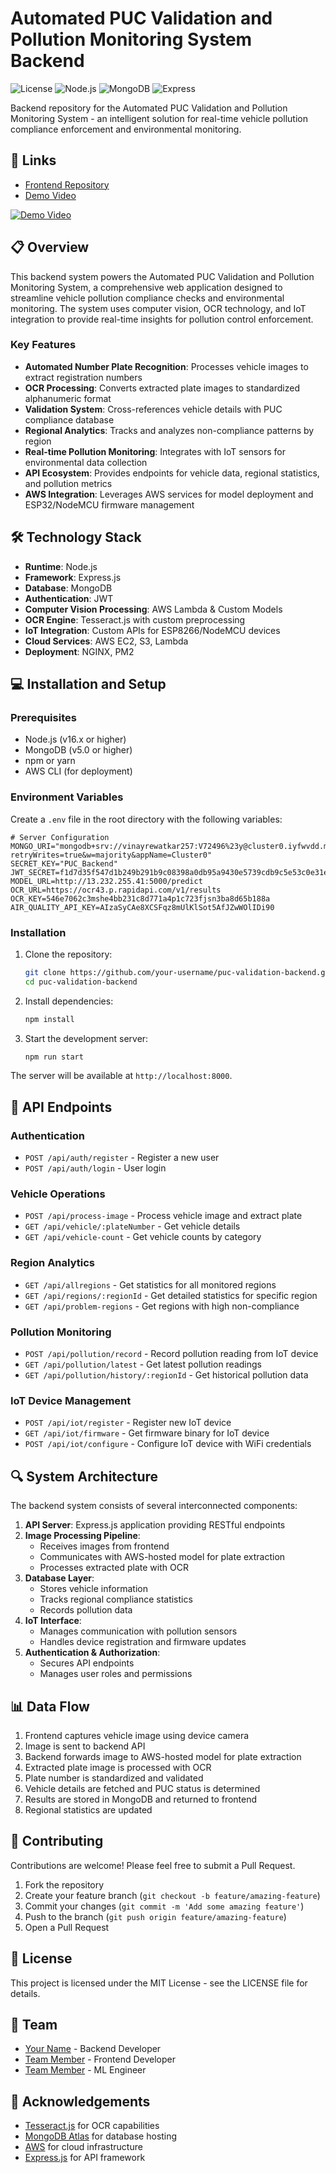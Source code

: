 # Automated PUC Validation and Pollution Monitoring System Backend

![License](https://img.shields.io/badge/license-MIT-blue.svg)
![Node.js](https://img.shields.io/badge/Node.js-v18.x-green.svg)
![MongoDB](https://img.shields.io/badge/MongoDB-v6.0-green.svg)
![Express](https://img.shields.io/badge/Express-v4.x-lightgrey.svg)

Backend repository for the Automated PUC Validation and Pollution Monitoring System - an intelligent solution for real-time vehicle pollution compliance enforcement and environmental monitoring.

## 🔗 Links

- [Frontend Repository](https://github.com/Vedarth1/ECOWATCH)
- [Demo Video](https://www.youtube.com/watch?v=LqPl6y-Ln9U)

[![Demo Video](https://img.youtube.com/vi/LqPl6y-Ln9U/0.jpg)](https://www.youtube.com/watch?v=LqPl6y-Ln9U)

## 📋 Overview

This backend system powers the Automated PUC Validation and Pollution Monitoring System, a comprehensive web application designed to streamline vehicle pollution compliance checks and environmental monitoring. The system uses computer vision, OCR technology, and IoT integration to provide real-time insights for pollution control enforcement.

### Key Features

- **Automated Number Plate Recognition**: Processes vehicle images to extract registration numbers
- **OCR Processing**: Converts extracted plate images to standardized alphanumeric format
- **Validation System**: Cross-references vehicle details with PUC compliance database
- **Regional Analytics**: Tracks and analyzes non-compliance patterns by region
- **Real-time Pollution Monitoring**: Integrates with IoT sensors for environmental data collection
- **API Ecosystem**: Provides endpoints for vehicle data, regional statistics, and pollution metrics
- **AWS Integration**: Leverages AWS services for model deployment and ESP32/NodeMCU firmware management

## 🛠️ Technology Stack

- **Runtime**: Node.js
- **Framework**: Express.js
- **Database**: MongoDB
- **Authentication**: JWT
- **Computer Vision Processing**: AWS Lambda & Custom Models
- **OCR Engine**: Tesseract.js with custom preprocessing
- **IoT Integration**: Custom APIs for ESP8266/NodeMCU devices
- **Cloud Services**: AWS EC2, S3, Lambda
- **Deployment**: NGINX, PM2

## 💻 Installation and Setup

### Prerequisites

- Node.js (v16.x or higher)
- MongoDB (v5.0 or higher)
- npm or yarn
- AWS CLI (for deployment)

### Environment Variables

Create a `.env` file in the root directory with the following variables:

```
# Server Configuration
MONGO_URI="mongodb+srv://vinayrewatkar257:V72496%23y@cluster0.iyfwvdd.mongodb.net/?retryWrites=true&w=majority&appName=Cluster0"
SECRET_KEY="PUC_Backend"
JWT_SECRET=f1d7d35f547d1b249b291b9c08398a0db95a9430e5739cdb9c5e53c0e31e3a60
MODEL_URL=http://13.232.255.41:5000/predict
OCR_URL=https://ocr43.p.rapidapi.com/v1/results
OCR_KEY=546e7062c3mshe4bb231c8d771a4p1c723fjsn3ba8d65b188a
AIR_QUALITY_API_KEY=AIzaSyCAe8XCSFqz8mUlKlSot5AfJZwWOlIDi90
```

### Installation

1. Clone the repository:
   ```bash
   git clone https://github.com/your-username/puc-validation-backend.git
   cd puc-validation-backend
   ```

2. Install dependencies:
   ```bash
   npm install
   ```

3. Start the development server:
   ```bash
   npm run start
   ```

The server will be available at `http://localhost:8000`.

## 🚀 API Endpoints

### Authentication

- `POST /api/auth/register` - Register a new user
- `POST /api/auth/login` - User login

### Vehicle Operations

- `POST /api/process-image` - Process vehicle image and extract plate
- `GET /api/vehicle/:plateNumber` - Get vehicle details
- `GET /api/vehicle-count` - Get vehicle counts by category

### Region Analytics

- `GET /api/allregions` - Get statistics for all monitored regions
- `GET /api/regions/:regionId` - Get detailed statistics for specific region
- `GET /api/problem-regions` - Get regions with high non-compliance

### Pollution Monitoring

- `POST /api/pollution/record` - Record pollution reading from IoT device
- `GET /api/pollution/latest` - Get latest pollution readings
- `GET /api/pollution/history/:regionId` - Get historical pollution data

### IoT Device Management

- `POST /api/iot/register` - Register new IoT device
- `GET /api/iot/firmware` - Get firmware binary for IoT device
- `POST /api/iot/configure` - Configure IoT device with WiFi credentials

## 🔍 System Architecture

The backend system consists of several interconnected components:

1. **API Server**: Express.js application providing RESTful endpoints
2. **Image Processing Pipeline**: 
   - Receives images from frontend
   - Communicates with AWS-hosted model for plate extraction
   - Processes extracted plate with OCR
3. **Database Layer**:
   - Stores vehicle information
   - Tracks regional compliance statistics
   - Records pollution data
4. **IoT Interface**:
   - Manages communication with pollution sensors
   - Handles device registration and firmware updates
5. **Authentication & Authorization**:
   - Secures API endpoints
   - Manages user roles and permissions

## 📊 Data Flow

1. Frontend captures vehicle image using device camera
2. Image is sent to backend API
3. Backend forwards image to AWS-hosted model for plate extraction
4. Extracted plate image is processed with OCR
5. Plate number is standardized and validated
6. Vehicle details are fetched and PUC status is determined
7. Results are stored in MongoDB and returned to frontend
8. Regional statistics are updated

## 🤝 Contributing

Contributions are welcome! Please feel free to submit a Pull Request.

1. Fork the repository
2. Create your feature branch (`git checkout -b feature/amazing-feature`)
3. Commit your changes (`git commit -m 'Add some amazing feature'`)
4. Push to the branch (`git push origin feature/amazing-feature`)
5. Open a Pull Request

## 📄 License

This project is licensed under the MIT License - see the LICENSE file for details.

## 👥 Team

- [Your Name](https://github.com/your-username) - Backend Developer
- [Team Member](https://github.com/team-member) - Frontend Developer
- [Team Member](https://github.com/team-member) - ML Engineer

## 🙏 Acknowledgements

- [Tesseract.js](https://github.com/naptha/tesseract.js) for OCR capabilities
- [MongoDB Atlas](https://www.mongodb.com/cloud/atlas) for database hosting
- [AWS](https://aws.amazon.com/) for cloud infrastructure
- [Express.js](https://expressjs.com/) for API framework
